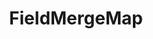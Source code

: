 ---
optionsClassName: FieldMergeMapOptions
optionsClassFullName: MigrationTools.Tools.FieldMergeMapOptions
configurationSamples:
- name: defaults
  order: 2
  description: 
  code: >-
    {
      "MigrationTools": {
        "Version": "16.0",
        "CommonTools": {
          "FieldMappingTool": {
            "FieldMaps": [
              {
                "FieldMapType": "FieldMergeMap",
                "ApplyTo": [
                  "*"
                ]
              }
            ]
          }
        }
      }
    }
  sampleFor: MigrationTools.Tools.FieldMergeMapOptions
- name: sample
  order: 1
  description: 
  code: >-
    {
      "MigrationTools": {
        "Version": "16.0",
        "CommonTools": {
          "FieldMappingTool": {
            "FieldMaps": [
              {
                "FieldMapType": "FieldMergeMap",
                "ApplyTo": [
                  "SomeWorkItemType"
                ],
                "formatExpression": "{0} \n {1}",
                "sourceFields": [
                  "Custom.FieldA",
                  "Custom.FieldB"
                ],
                "targetField": "Custom.FieldC"
              }
            ]
          }
        }
      }
    }
  sampleFor: MigrationTools.Tools.FieldMergeMapOptions
- name: classic
  order: 3
  description: 
  code: >-
    {
      "$type": "FieldMergeMapOptions",
      "sourceFields": [
        "Custom.FieldA",
        "Custom.FieldB"
      ],
      "targetField": "Custom.FieldC",
      "formatExpression": "{0} \n {1}",
      "ApplyTo": [
        "*",
        "SomeWorkItemType"
      ]
    }
  sampleFor: MigrationTools.Tools.FieldMergeMapOptions
description: Merges values from multiple source fields into a single target field using a specified format template.
className: FieldMergeMap
typeName: FieldMaps
architecture: 
options:
- parameterName: ApplyTo
  type: List
  description: missing XML code comments
  defaultValue: missing XML code comments
- parameterName: formatExpression
  type: String
  description: missing XML code comments
  defaultValue: missing XML code comments
- parameterName: sourceFields
  type: List
  description: missing XML code comments
  defaultValue: missing XML code comments
- parameterName: targetField
  type: String
  description: missing XML code comments
  defaultValue: missing XML code comments
status: missing XML code comments
processingTarget: missing XML code comments
classFile: src/MigrationTools.Clients.TfsObjectModel/Tools/FieldMappingTool/FieldMaps/FieldMergeMap.cs
optionsClassFile: src/MigrationTools/Tools/FieldMappingTool/FieldMaps/FieldMergeMapOptions.cs

redirectFrom:
- /Reference/FieldMaps/FieldMergeMapOptions/
layout: reference
toc: true
permalink: /Reference/FieldMaps/FieldMergeMap/
title: FieldMergeMap
categories:
- FieldMaps
- 
topics:
- topic: notes
  path: ../../docs/Reference/FieldMaps/FieldMergeMap-notes.md
  exists: false
  markdown: ''
- topic: introduction
  path: ../../docs/Reference/FieldMaps/FieldMergeMap-introduction.md
  exists: false
  markdown: ''

---